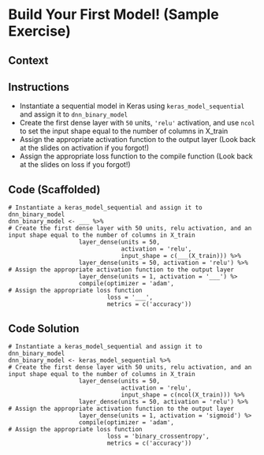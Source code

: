 # Build Your First Model! (Sample Exercise)
## Context
## Instructions
* Instantiate a sequential model in Keras using `keras_model_sequential` and assign it to `dnn_binary_model`
* Create the first dense layer with `50` units, `'relu'` activation, and use `ncol` to set the input shape equal to the number of columns in X_train
* Assign the appropriate activation function to the output layer (Look back at the slides on activation if you forgot!)
* Assign the appropriate loss function to the compile function (Look back at the slides on loss if you forgot!)
## Code (Scaffolded)
```
# Instantiate a keras_model_sequential and assign it to dnn_binary_model
dnn_binary_model <- ___ %>%
# Create the first dense layer with 50 units, relu activation, and an input shape equal to the number of columns in X_train
                    layer_dense(units = 50,
                                activation = 'relu',
                                input_shape = c(___(X_train))) %>%
                    layer_dense(units = 50, activation = 'relu') %>%
# Assign the appropriate activation function to the output layer
                    layer_dense(units = 1, activation = '___') %>
                    compile(optimizer = 'adam',
# Assign the appropriate loss function
                            loss = '___',
                            metrics = c('accuracy'))
```
                      
                                  
## Code Solution
```
# Instantiate a keras_model_sequential and assign it to dnn_binary_model
dnn_binary_model <- keras_model_sequential %>%
# Create the first dense layer with 50 units, relu activation, and an input shape equal to the number of columns in X_train
                    layer_dense(units = 50,
                                activation = 'relu',
                                input_shape = c(ncol(X_train))) %>%
                    layer_dense(units = 50, activation = 'relu') %>%
# Assign the appropriate activation function to the output layer
                    layer_dense(units = 1, activation = 'sigmoid') %>
                    compile(optimizer = 'adam',
# Assign the appropriate loss function
                            loss = 'binary_crossentropy',
                            metrics = c('accuracy'))
```
